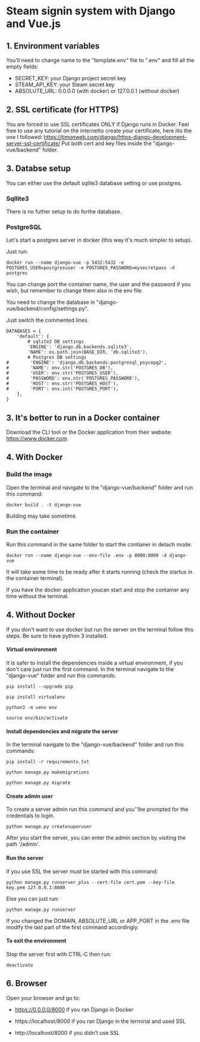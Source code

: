 # Steam signin system with Django and Vue.js

## 1. Environment variables

You'll need to change name to the "template.env" file to ".env" and fill all the empty fields:
- SECRET_KEY: your Django project secret key
- STEAM_API_KEY: your Steam secret key
- ABSOLUTE_URL: 0.0.0.0 (with docker) or 127.0.0.1 (without docker)

## 2. SSL certificate (for HTTPS)

You are forced to use SSL certificates ONLY if Django runs in Docker.
Feel free to use any tutorial on the internetto create your certificate, here itis the one I followed: https://timonweb.com/django/https-django-development-server-ssl-certificate/
Put both cert and key files inside the "django-vue/backend" folder.

## 3. Databse setup

You can either use the default sqlite3 database setting or use postgres.

### Sqllite3

There is no futher setup to do forthe database.

### PostgreSQL

Let's start a postgres server in docker (this way it's much simpler to setup).

Just run:

`docker run --name django-vue -p 5432:5432 -e POSTGRES_USER=postgresuser -e POSTGRES_PASSWORD=mysecretpass -d postgres`

You can change port the container name, the user and the password if you wish, but remember to change them also in the env file.

You need to change the database in "django-vue/backend/config/settings.py".

Just switch the commented lines.

```
DATABASES = {
    'default': {
        # sqlite3 DB settings
        'ENGINE': 'django.db.backends.sqlite3',
        'NAME': os.path.join(BASE_DIR, 'db.sqlite3'),
        # Postgres DB settings
#        'ENGINE': 'django.db.backends.postgresql_psycopg2',
#        'NAME': env.str('POSTGRES_DB'),
#        'USER': env.str('POSTGRES_USER'),
#        'PASSWORD': env.str('POSTGRES_PASSWORD'),
#        'HOST': env.str('POSTGRES_HOST'),
#        'PORT': env.int('POSTGRES_PORT'),
    },
}
```

## 3. It's better to run in a Docker container

Download the CLI tool or the Docker application from their website: https://www.docker.com.

## 4. With Docker

### Build the image

Open the terminal and navigate to the "django-vue/backend" folder and run this command:

`docker build . -t django-vue`

Building may take sometime.

### Run the container

Run this command in the same folder to start the contianer in detach mode:

`docker run --name django-vue --env-file .env -p 8000:8000 -d django-vue`

It will take some time to be ready after it starts running (check the startus in the container terminal).

If you have the docker application youcan start and stop the container  any time without the terminal.

## 4. Without Docker

If you don't want to use docker but run the server on the terminal follow this steps.
Be sure to have python 3 installed.

#### Virtual environment

It is safer to install the dependencies inside a virtual environment, if you don't care just run the first command.
In the terminal navigate to the "django-vue" folder and run this commands:

`pip install --upgrade pip`

`pip install virtualenv`

`python3 -m venv env`

`source env/bin/activate`

#### Install dependencies and migrate the server

In the terminal navigate to the "django-vue/backend" folder and run this commands:

`pip install -r requirements.txt`

`python manage.py makemigrations`

`python manage.py migrate`

#### Create admin user

To create a server admin run this command and you''lbe prompted for the credentials to login.

`python manage.py createsuperuser`

After you start the server, you can enter the admin section by visiting the path '/admin'.

#### Run the server

If you use SSL the server must be started with this command:

`python manage.py runserver_plus --cert-file cert.pem --key-file key.pem 127.0.0.1:8000`

Else you can just run:

`python manage.py runserver`

If you changed the DOMAIN, ABSOLUTE_URL or APP_PORT in the .env file modify the last part of the first command accordingly.

#### To exit the environment

Stop the server first with CTRL-C then run:

`deactivate`

## 6. Browser

Open your browser and go to:

- https://0.0.0.0/8000 if you ran Django in Docker

- https://localhost/8000 if you ran Django in the terminal and used SSL

- http://localhost/8000 if you didn't use SSL
